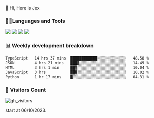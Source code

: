  👋 Hi, Here is Jex

 

### 🧑‍💻Languages and Tools

<code><a href="https://react.dev"><img src="https://api.iconify.design/logos:react.svg" /></a></code>
<code><a href="https://github.com/vuejs/core"><img src="https://api.iconify.design/logos:vue.svg" /></a></code> 
<code><a href="https://github.com/microsoft/TypeScript"><img src="https://api.iconify.design/logos:typescript-icon.svg" /></a></code>
<code><a href="https://threejs.org/"><img src="https://api.iconify.design/logos:threejs.svg" /></a></code>

### 📊 Weekly development breakdown

<!--START_SECTION:waka-->

```txt
TypeScript   14 hrs 37 mins  ████████████░░░░░░░░░░░░░   48.58 %
JSON         4 hrs 21 mins   ███▓░░░░░░░░░░░░░░░░░░░░░   14.49 %
HTML         3 hrs 1 min     ██▓░░░░░░░░░░░░░░░░░░░░░░   10.04 %
JavaScript   3 hrs           ██▓░░░░░░░░░░░░░░░░░░░░░░   10.02 %
Python       1 hr 17 mins    █░░░░░░░░░░░░░░░░░░░░░░░░   04.31 %
```

<!--END_SECTION:waka-->


### 👀 Visitors Count

![gh_visitors](https://profile-counter.glitch.me/jexlau/count.svg)

start at 06/10/2023.
